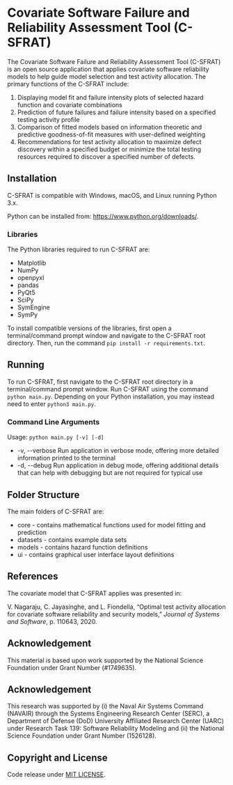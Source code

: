 # Covariate Software Failure and Reliability Assessment Tool (C-SFRAT)
The Covariate Software Failure and Reliability Assessment Tool (C-SFRAT) is an open source application that applies covariate software reliability models to help guide model selection and test activity allocation. The primary functions of the C-SFRAT include:
1.	Displaying model fit and failure intensity plots of selected hazard function and covariate combinations
2.	Prediction of future failures and failure intensity based on a specified testing activity profile
3.	Comparison of fitted models based on information theoretic and predictive goodness-of-fit measures with user-defined weighting
4.	Recommendations for test activity allocation to maximize defect discovery within a specified budget or minimize the total testing resources required to discover a specified number of defects.

## Installation
C-SFRAT is compatible with Windows, macOS, and Linux running Python 3.x.

Python can be installed from: https://www.python.org/downloads/.

### Libraries
The Python libraries required to run C-SFRAT are:
* Matplotlib
* NumPy
* openpyxl
* pandas
* PyQt5
* SciPy
* SymEngine
* SymPy

To install compatible versions of the libraries, first open a terminal/command prompt window and navigate to the C-SFRAT root directory. Then, run the command `pip install -r requirements.txt`.

## Running
To run C-SFRAT, first navigate to the C-SFRAT root directory in a terminal/command prompt window. Run C-SFRAT using the command `python main.py`. Depending on your Python installation, you may instead need to enter `python3 main.py`.

### Command Line Arguments
Usage: `python main.py [-v] [-d]`
* -v, --verbose Run application in verbose mode, offering more detailed information printed to the terminal
* -d, --debug Run application in debug mode, offering additional details that can help with debugging but are not required for typical use

## Folder Structure
The main folders of C-SFRAT are:
* core - contains mathematical functions used for model fitting and prediction
* datasets - contains example data sets
* models - contains hazard function definitions
* ui - contains graphical user interface layout definitions

## References
The covariate model that C-SFRAT applies was presented in:

V. Nagaraju, C. Jayasinghe, and L. Fiondella, “Optimal test activity allocation for covariate software reliability and security models,” *Journal of Systems and Software*, p. 110643, 2020.

## Acknowledgement
This material is based upon work supported by the National Science Foundation under Grant Number (#1749635).

Acknowledgement
--------------
This research was supported by (i) the Naval Air Systems Command (NAVAIR) through the Systems Engineering Research Center (SERC), a Department of Defense (DoD) University Affiliated Research Center (UARC) under Research Task 139: Software Reliability Modeling and (ii) the National Science Foundation under Grant Number (1526128).


Copyright and License
----------------------
Code release under [MIT LICENSE](https://github.com/LanceFiondella/C-SFRAT/blob/master/LICENSE). 


